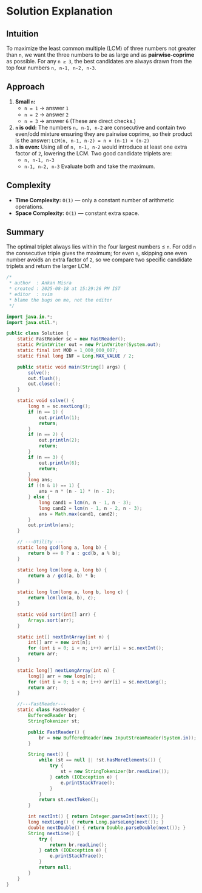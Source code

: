 
# Solution Explanation

## Intuition
To maximize the least common multiple (LCM) of three numbers not greater than `n`, we want the three numbers to be as large and as **pairwise‐coprime** as possible.
For any `n ≥ 3`, the best candidates are always drawn from the top four numbers `n, n-1, n-2, n-3`.

## Approach
1. **Small `n`:**
   - `n = 1` → answer `1`
   - `n = 2` → answer `2`
   - `n = 3` → answer `6`
   (These are direct checks.)
2. **`n` is odd:**
   The numbers `n, n-1, n-2` are consecutive and contain two even/odd mixture ensuring they are pairwise coprime, so their product is the answer:
   `LCM(n, n-1, n-2) = n × (n-1) × (n-2)`
3. **`n` is even:**
   Using all of `n, n-1, n-2` would introduce at least one extra factor of `2`, lowering the LCM. Two good candidate triplets are:
   - `n, n-1, n-3`
   - `n-1, n-2, n-3`
   Evaluate both and take the maximum.

## Complexity
- **Time Complexity:** `O(1)` — only a constant number of arithmetic operations.
- **Space Complexity:** `O(1)` — constant extra space.

## Summary
The optimal triplet always lies within the four largest numbers ≤ `n`.
For odd `n` the consecutive triple gives the maximum; for even `n`, skipping one even number avoids an extra factor of `2`, so we compare two specific candidate triplets and return the larger LCM.
```java
/*
 * author  : Ankan Misra
 * created : 2025-08-18 at 15:29:26 PM IST
 * editor  : nvim
 * blame the bugs on me, not the editor
 */

import java.io.*;
import java.util.*;

public class Solution {
    static FastReader sc = new FastReader();
    static PrintWriter out = new PrintWriter(System.out);
    static final int MOD = 1_000_000_007;
    static final long INF = Long.MAX_VALUE / 2;

    public static void main(String[] args) {
        solve();
        out.flush();
        out.close();
    }

    static void solve() {
        long n = sc.nextLong();
        if (n == 1) {
            out.println(1);
            return;
        }
        if (n == 2) {
            out.println(2);
            return;
        }
        if (n == 3) {
            out.println(6);
            return;
        }
        long ans;
        if ((n & 1) == 1) {
            ans = n * (n - 1) * (n - 2);
        } else {
            long cand1 = lcm(n, n - 1, n - 3);
            long cand2 = lcm(n - 1, n - 2, n - 3);
            ans = Math.max(cand1, cand2);
        }
        out.println(ans);
    }

    // ---Utility ---
    static long gcd(long a, long b) {
        return b == 0 ? a : gcd(b, a % b);
    }

    static long lcm(long a, long b) {
        return a / gcd(a, b) * b;
    }

    static long lcm(long a, long b, long c) {
        return lcm(lcm(a, b), c);
    }

    static void sort(int[] arr) {
        Arrays.sort(arr);
    }

    static int[] nextIntArray(int n) {
        int[] arr = new int[n];
        for (int i = 0; i < n; i++) arr[i] = sc.nextInt();
        return arr;
    }

    static long[] nextLongArray(int n) {
        long[] arr = new long[n];
        for (int i = 0; i < n; i++) arr[i] = sc.nextLong();
        return arr;
    }

    //---FastReader---
    static class FastReader {
        BufferedReader br;
        StringTokenizer st;

        public FastReader() {
            br = new BufferedReader(new InputStreamReader(System.in));
        }

        String next() {
            while (st == null || !st.hasMoreElements()) {
                try {
                    st = new StringTokenizer(br.readLine());
                } catch (IOException e) {
                    e.printStackTrace();
                }
            }
            return st.nextToken();
        }

        int nextInt() { return Integer.parseInt(next()); }
        long nextLong() { return Long.parseLong(next()); }
        double nextDouble() { return Double.parseDouble(next()); }
        String nextLine() {
            try {
                return br.readLine();
            } catch (IOException e) {
                e.printStackTrace();
            }
            return null;
        }
    }
}


```
